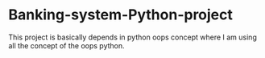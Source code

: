# Banking-system-Python-project

This project is basically depends in python oops concept 
where I am using all the concept of the oops python.